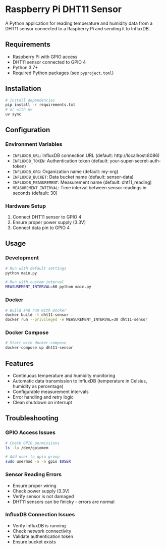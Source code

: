 # Raspberry Pi DHT11 Sensor

A Python application for reading temperature and humidity data from a DHT11 sensor connected to a Raspberry Pi and sending it to InfluxDB.

## Requirements

- Raspberry Pi with GPIO access
- DHT11 sensor connected to GPIO 4
- Python 3.7+
- Required Python packages (see `pyproject.toml`)

## Installation

```bash
# Install dependencies
pip install -r requirements.txt
# or with uv
uv sync
```

## Configuration

### Environment Variables

- `INFLUXDB_URL`: InfluxDB connection URL (default: http://localhost:8086)
- `INFLUXDB_TOKEN`: Authentication token (default: your-super-secret-auth-token)
- `INFLUXDB_ORG`: Organization name (default: my-org)
- `INFLUXDB_BUCKET`: Data bucket name (default: sensor-data)
- `INFLUXDB_MEASUREMENT`: Measurement name (default: dht11_reading)
- `MEASUREMENT_INTERVAL`: Time interval between sensor readings in seconds (default: 30)

### Hardware Setup

1. Connect DHT11 sensor to GPIO 4
2. Ensure proper power supply (3.3V)
3. Connect data pin to GPIO 4

## Usage

### Development

```bash
# Run with default settings
python main.py

# Run with custom interval
MEASUREMENT_INTERVAL=60 python main.py
```

### Docker

```bash
# Build and run with Docker
docker build -t dht11-sensor .
docker run --privileged -e MEASUREMENT_INTERVAL=30 dht11-sensor
```

### Docker Compose

```bash
# Start with docker-compose
docker-compose up dht11-sensor
```

## Features

- Continuous temperature and humidity monitoring
- Automatic data transmission to InfluxDB (temperature in Celsius, humidity as percentage)
- Configurable measurement intervals
- Error handling and retry logic
- Clean shutdown on interrupt

## Troubleshooting

### GPIO Access Issues

```bash
# Check GPIO permissions
ls -la /dev/gpiomem

# Add user to gpio group
sudo usermod -a -G gpio $USER
```

### Sensor Reading Errors

- Ensure proper wiring
- Check power supply (3.3V)
- Verify sensor is not damaged
- DHT11 sensors can be finicky - errors are normal

### InfluxDB Connection Issues

- Verify InfluxDB is running
- Check network connectivity
- Validate authentication token
- Ensure bucket exists
